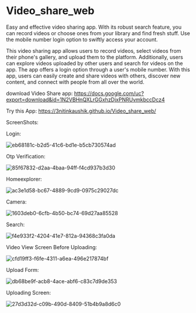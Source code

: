 # Video_share_web

Easy and effective video sharing app. With its robust search feature, 
you can record videos or choose ones from your library and find fresh stuff. Use the mobile number login option to swiftly access your account.

This video sharing app allows users to record videos, select videos from their phone's gallery, and upload them to the platform. Additionally,
users can explore videos uploaded by other users and search for videos on the app. The app offers a login option through a user's mobile number.
With this app, users can easily create and share videos with others, discover new content, and connect with people from all over the world.

download Video Share app: https://docs.google.com/uc?export=download&id=1N2VBHnQXLrGGxhzDjxPNRUvmkbccDcz4

Try this App: https://3nitinkaushik.github.io/Video_share_web/ 

ScreenShots:

Login:

![eb68181c-b2d5-41c6-bd1e-b5cb730574ad](https://user-images.githubusercontent.com/100613967/231836381-de67e133-68ff-4021-abf2-e5fd61f60c1b.jpg)

Otp Verification:

![85f67832-d2aa-4baa-94ff-f4cd937b3d30](https://user-images.githubusercontent.com/100613967/231836458-bdfb5077-6f9c-40cf-bb74-bbaa1719b330.jpg)


Homeexplorer:

![ac3e1d58-bc67-4889-9cd9-0975c29027dc](https://user-images.githubusercontent.com/100613967/231833181-97071f41-0ded-49e0-ace1-f312d4ec2c0b.jpg)

Camera:

![1603deb0-6cfb-4b50-bc74-69d27aa85528](https://user-images.githubusercontent.com/100613967/231833216-d4c8d551-4fc4-460e-bef3-8165303cd7f8.jpg)

Search:

![f4e933f2-4204-41e7-812a-94368c3fa0da](https://user-images.githubusercontent.com/100613967/231833243-fe13f3d5-9185-4536-a69c-dedb257712f9.jpg)

Video View Screen Before Uploading:

![cfd19ff3-f6fe-4311-a6ea-496e217874bf](https://user-images.githubusercontent.com/100613967/231833301-c30713ab-db7c-4632-9c1c-28cd9b93aeb6.jpg)

Upload Form:

![db68be9f-acb8-4ace-abf6-c83c7d9de353](https://user-images.githubusercontent.com/100613967/231833323-98e69324-a0a7-4815-8ed2-1737d3f8bb05.jpg)

Uploading Screen:

![27d3d32d-c09b-490d-8409-51b4b9a8d6c0](https://user-images.githubusercontent.com/100613967/231833353-dc813e51-c875-4315-b461-434ada760d2c.jpg)
